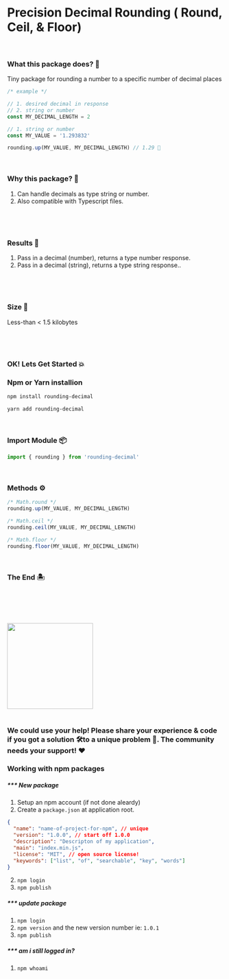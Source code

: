 # Precision Decimal Rounding ( Round, Ceil, & Floor)

<br>

### What this package does? 🤔

Tiny package for rounding a number to a specific number of decimal places

```js
/* example */

// 1. desired decimal in response
// 2. string or number
const MY_DECIMAL_LENGTH = 2

// 1. string or number
const MY_VALUE = '1.293832'

rounding.up(MY_VALUE, MY_DECIMAL_LENGTH) // 1.29 🏁
```

<br>

### Why this package? 🤔

1. Can handle decimals as type string or number.
2. Also compatible with Typescript files.

#

<br>

### Results 🙋

1. Pass in a decimal (number), returns a type number response.
2. Pass in a decimal (string), returns a type string response..

#

<br>

### Size 🔬

Less-than < 1.5 kilobytes

#

<br>

### OK! Lets Get Started 💥

### Npm or Yarn installion

```bash
npm install rounding-decimal

yarn add rounding-decimal
```

<br>

### Import Module 📦

```js
import { rounding } from 'rounding-decimal'
```

<br>

### Methods ⚙️

```js
/* Math.round */
rounding.up(MY_VALUE, MY_DECIMAL_LENGTH)

/* Math.ceil */
rounding.ceil(MY_VALUE, MY_DECIMAL_LENGTH)

/* Math.floor */
rounding.floor(MY_VALUE, MY_DECIMAL_LENGTH)
```

<br>

### The End 🏝️

#

<br>
<br>
<br>

<img src="https://upload.wikimedia.org/wikipedia/commons/thumb/d/db/Npm-logo.svg/1200px-Npm-logo.svg.png" width=200>

<br>
<br>

### We could use your help! Please share your experience & code if you got a solution 🛠️to a unique problem 🚀. The community needs your support! ❤️

### Working with npm packages

##### \*\*\* New package

1. Setup an npm account (if not done aleardy)
2. Create a `package.json` at application root.

```json
{
  "name": "name-of-project-for-npm", // unique
  "version": "1.0.0", // start off 1.0.0
  "description": "Descripton of my application",
  "main": "index.min.js",
  "license": "MIT", // open source license!
  "keywords": ["list", "of", "searchable", "key", "words"]
}
```

2. `npm login`
3. `npm publish`

##### \*\*\* update package

1. `npm login`
2. `npm version` and the new version number ie: `1.0.1`
3. `npm publish`

##### \*\*\* am i still logged in?

1. `npm whoami`

#
